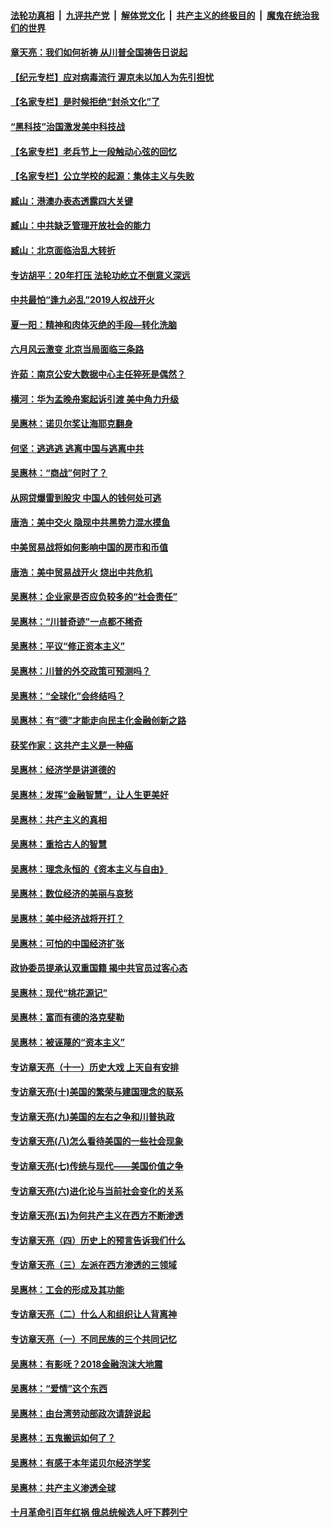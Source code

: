 

####  [法轮功真相](../../../../basic/blob/master/README.md?t=07090531) &nbsp;|&nbsp; [九评共产党](../../../../9ping.md/blob/master/README.md?t=07090531) &nbsp;|&nbsp; [解体党文化](../../../../jtdwh.md/blob/master/README.md?t=07090531)  &nbsp;|&nbsp; [共产主义的终极目的](../../../../gczydzjmd.md/blob/master/README.md?t=07090531) &nbsp;|&nbsp; [魔鬼在统治我们的世界](../../../../mgztzwmdsj.md/blob/master/README.md?t=07090531) 

#### [章天亮：我们如何祈祷 从川普全国祷告日说起](../pages/nsc423/n11944627.md?t=07090531) 

#### [【纪元专栏】应对病毒流行 渥京未以加人为先引担忧](../pages/nsc423/n11875714.md?t=07090531) 

#### [【名家专栏】是时候拒绝“封杀文化”了](../pages/nsc423/n11814093.md?t=07090531) 

#### [“黑科技”治国激发美中科技战](../pages/nsc423/n11638056.md?t=07090531) 

#### [【名家专栏】老兵节上一段触动心弦的回忆](../pages/nsc423/n11646016.md?t=07090531) 

#### [【名家专栏】公立学校的起源：集体主义与失败](../pages/nsc423/n11601833.md?t=07090531) 

#### [臧山：港澳办表态透露四大关键](../pages/nsc423/n11421628.md?t=07090531) 

#### [臧山：中共缺乏管理开放社会的能力](../pages/nsc423/n11407457.md?t=07090531) 

#### [臧山：北京面临治乱大转折](../pages/nsc423/n11406895.md?t=07090531) 

#### [专访胡平：20年打压 法轮功屹立不倒意义深远](../pages/nsc423/n11398800.md?t=07090531) 

#### [中共最怕“逢九必乱”2019人权战开火](../pages/nsc423/n11385248.md?t=07090531) 

#### [夏一阳：精神和肉体灭绝的手段—转化洗脑](../pages/nsc423/n11368250.md?t=07090531) 

#### [六月风云激变 北京当局面临三条路](../pages/nsc423/n11313668.md?t=07090531) 

#### [许茹：南京公安大数据中心主任猝死是偶然？](../pages/nsc423/n11064744.md?t=07090531) 

#### [横河：华为孟晚舟案起诉引渡 美中角力升级](../pages/nsc423/n11027230.md?t=07090531) 

#### [吴惠林：诺贝尔奖让海耶克翻身](../pages/nsc423/n10890049.md?t=07090531) 

#### [何坚：逃逃逃 逃离中国与逃离中共](../pages/nsc423/n10592891.md?t=07090531) 

#### [吴惠林：“商战”何时了？](../pages/nsc423/n10573558.md?t=07090531) 

#### [从网贷爆雷到股灾 中国人的钱何处可逃](../pages/nsc423/n10572800.md?t=07090531) 

#### [唐浩：美中交火 隐现中共黑势力混水摸鱼](../pages/nsc423/n10544040.md?t=07090531) 

#### [中美贸易战将如何影响中国的房市和币值](../pages/nsc423/n10543697.md?t=07090531) 

#### [唐浩：美中贸易战开火 烧出中共危机](../pages/nsc423/n10540126.md?t=07090531) 

#### [吴惠林：企业家是否应负较多的“社会责任”](../pages/nsc423/n10535022.md?t=07090531) 

#### [吴惠林：“川普奇迹”一点都不稀奇](../pages/nsc423/n10512808.md?t=07090531) 

#### [吴惠林：平议“修正资本主义”](../pages/nsc423/n10495724.md?t=07090531) 

#### [吴惠林：川普的外交政策可预测吗？](../pages/nsc423/n10462387.md?t=07090531) 

#### [吴惠林：“全球化”会终结吗？](../pages/nsc423/n10452838.md?t=07090531) 

#### [吴惠林：有“德”才能走向民主化金融创新之路](../pages/nsc423/n10432292.md?t=07090531) 

#### [获奖作家：这共产主义是一种癌](../pages/nsc423/n10431541.md?t=07090531) 

#### [吴惠林：经济学是讲道德的](../pages/nsc423/n10398014.md?t=07090531) 

#### [吴惠林：发挥“金融智慧”，让人生更美好](../pages/nsc423/n10375019.md?t=07090531) 

#### [吴惠林：共产主义的真相](../pages/nsc423/n10351394.md?t=07090531) 

#### [吴惠林：重拾古人的智慧](../pages/nsc423/n10337691.md?t=07090531) 

#### [吴惠林：理念永恒的《资本主义与自由》](../pages/nsc423/n10316274.md?t=07090531) 

#### [吴惠林：数位经济的美丽与哀愁](../pages/nsc423/n10292946.md?t=07090531) 

#### [吴惠林：美中经济战将开打？](../pages/nsc423/n10258825.md?t=07090531) 

#### [吴惠林：可怕的中国经济扩张](../pages/nsc423/n10219147.md?t=07090531) 

#### [政协委员提承认双重国籍 揭中共官员过客心态](../pages/nsc423/n10208809.md?t=07090531) 

#### [吴惠林：现代“桃花源记”](../pages/nsc423/n10185234.md?t=07090531) 

#### [吴惠林：富而有德的洛克斐勒](../pages/nsc423/n10142264.md?t=07090531) 

#### [吴惠林：被诬蔑的“资本主义”](../pages/nsc423/n10124816.md?t=07090531) 

#### [专访章天亮（十一）历史大戏 上天自有安排](../pages/nsc423/n10094905.md?t=07090531) 

#### [专访章天亮(十)美国的繁荣与建国理念的联系](../pages/nsc423/n10094899.md?t=07090531) 

#### [专访章天亮(九)美国的左右之争和川普执政](../pages/nsc423/n10094889.md?t=07090531) 

#### [专访章天亮(八)怎么看待美国的一些社会现象](../pages/nsc423/n10094857.md?t=07090531) 

#### [专访章天亮(七)传统与现代——美国价值之争](../pages/nsc423/n10093140.md?t=07090531) 

#### [专访章天亮(六)进化论与当前社会变化的关系](../pages/nsc423/n10092036.md?t=07090531) 

#### [专访章天亮(五)为何共产主义在西方不断渗透](../pages/nsc423/n10083620.md?t=07090531) 

#### [专访章天亮（四）历史上的预言告诉我们什么](../pages/nsc423/n10083606.md?t=07090531) 

#### [专访章天亮（三）左派在西方渗透的三领域](../pages/nsc423/n10081115.md?t=07090531) 

#### [吴惠林：工会的形成及其功能](../pages/nsc423/n10080633.md?t=07090531) 

#### [专访章天亮（二）什么人和组织让人背离神](../pages/nsc423/n10076637.md?t=07090531) 

#### [专访章天亮（一）不同民族的三个共同记忆](../pages/nsc423/n10074188.md?t=07090531) 

#### [吴惠林：有影呒？2018金融泡沫大地震](../pages/nsc423/n10040534.md?t=07090531) 

#### [吴惠林：“爱情”这个东西](../pages/nsc423/n10019423.md?t=07090531) 

#### [吴惠林：由台湾劳动部政次请辞说起](../pages/nsc423/n9979679.md?t=07090531) 

#### [吴惠林：五鬼搬运如何了？](../pages/nsc423/n9925338.md?t=07090531) 

#### [吴惠林：有感于本年诺贝尔经济学奖](../pages/nsc423/n9871883.md?t=07090531) 

#### [吴惠林：共产主义渗透全球](../pages/nsc423/n9812748.md?t=07090531) 

#### [十月革命引百年红祸 俄总统候选人吁下葬列宁](../pages/nsc423/n9810182.md?t=07090531) 


